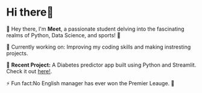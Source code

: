 # **Hi there**👋
🌟 Hey there, I'm **Meet**, a passionate student delving into the fascinating realms of Python, Data Science, and sports! 🚀

🔭 Currently working on: Improving my coding skills and making instresting projects.

📑 **Recent Project:** A Diabetes predictor app built using Python and Streamlit. Check it out [here!](https://github.com/MeetShah9/Diabetes_predictor).

⚡ Fun fact:No English manager has ever won the Premier Leauge. 🤯
